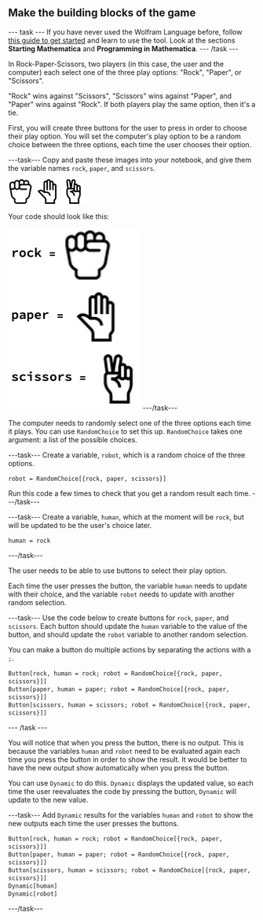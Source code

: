 ## Make the building blocks of the game

--- task ---
If you have never used the Wolfram Language before, follow [this guide to get started](https://projects.raspberrypi.org/en/projects/getting-started-with-mathematica) and learn to use the tool. Look at the sections **Starting Mathematica** and **Programming in Mathematica**.
--- /task ---

In Rock-Paper-Scissors, two players (in this case, the user and the computer) each select one of the three play options: "Rock", "Paper", or "Scissors".

"Rock" wins against "Scissors", "Scissors" wins against "Paper", and "Paper" wins against "Rock". If both players play the same option, then it's a tie.

First, you will create three buttons for the user to press in order to choose their play option. You will set the computer's play option to be a random choice between the three options, each time the user chooses their option.

---task---
Copy and paste these images into your notebook, and give them the variable names `rock`, `paper`, and `scissors`.

![rock symbol](images/rock.png)
![paper symbol](images/paper.png)
![scissors symbol](images/scissors.png)

Your code should look like this:

![imported images](images/variables.png)
---/task---

The computer needs to randomly select one of the three options each time it plays. You can use `RandomChoice` to set this up. `RandomChoice` takes one argument: a list of the possible choices.

---task---
Create a variable, `robot`, which is a random choice of the three options.

```
robot = RandomChoice[{rock, paper, scissors}]
```

Run this code a few times to check that you get a random result each time.
---/task---

---task---
Create a variable, `human`, which at the moment will be `rock`, but will be updated to be the user's choice later.

```
human = rock
```
---/task---

The user needs to be able to use buttons to select their play option.

Each time the user presses the button, the variable `human` needs to update with their choice, and the variable `robot` needs to update with another random selection.

---task---
Use the code below to create buttons for `rock`, `paper`, and `scissors`. Each button should update the `human` variable to the value of the button, and should update the `robot` variable to another random selection.

You can make a button do multiple actions by separating the actions with a `;`.

```
Button[rock, human = rock; robot = RandomChoice[{rock, paper, scissors}]]
Button[paper, human = paper; robot = RandomChoice[{rock, paper, scissors}]]
Button[scissors, human = scissors; robot = RandomChoice[{rock, paper, scissors}]]
```

--- /task ---

You will notice that when you press the button, there is no output. This is because the variables `human` and `robot` need to be evaluated again each time you press the button in order to show the result. It would be better to have the new output show automatically when you press the button.

You can use `Dynamic` to do this. `Dynamic` displays the updated value, so each time the user reevaluates the code by pressing the button, `Dynamic` will update to the new value.

---task---
Add `Dynamic` results for the variables `human` and `robot` to show the new outputs each time the user presses the buttons.

```
Button[rock, human = rock; robot = RandomChoice[{rock, paper, scissors}]]
Button[paper, human = paper; robot = RandomChoice[{rock, paper, scissors}]]
Button[scissors, human = scissors; robot = RandomChoice[{rock, paper, scissors}]]
Dynamic[human]
Dynamic[robot]
```
---/task---
